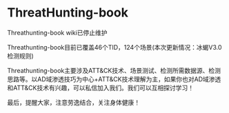 # ThreatHunting-book

Threathunting-book wiki已停止维护

Threathunting-book目前已覆盖46个TID，124个场景(本次更新情况：冰蝎V3.0检测规则)

Threathunting-book主要涉及ATT&CK技术、场景测试、检测所需数据源、检测思路等。以AD域渗透技巧为中心+ATT&CK技术理解为主，如果你也对AD域渗透和ATT&CK技术有兴趣，可以私信加入我们。我们可以互相探讨学习！

最后，提醒大家，注意劳逸结合，关注身体健康！
